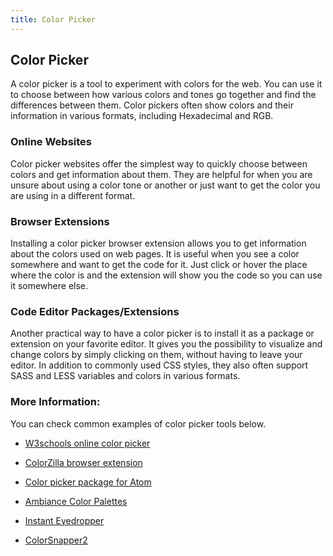 ```yaml
---
title: Color Picker
---
```


## Color Picker

A color picker is a tool to experiment with colors for the web. You can use it to choose between how various colors and tones go together and find the differences between them. Color pickers often show colors and their information in various formats, including Hexadecimal and RGB.

### Online Websites

Color picker websites offer the simplest way to quickly choose between colors and get information about them. They are helpful for when you are unsure about using a color tone or another or just want to get the color you are using in a different format.

### Browser Extensions

Installing a color picker browser extension allows you to get information about the colors used on web pages. It is useful when you see a color somewhere and want to get the code for it. Just click or hover the place where the color is and the extension will show you the code so you can use it somewhere else.

### Code Editor Packages/Extensions

Another practical way to have a color picker is to install it as a package or extension on your favorite editor. It gives you the possibility to visualize and change colors by simply clicking on them, without having to leave your editor. In addition to commonly used CSS styles, they also often support SASS and LESS variables and colors in various formats.

### More Information:

You can check common examples of color picker tools below.

* [W3schools online color picker](https://www.w3schools.com/colors/colors_picker.asp)

* [ColorZilla browser extension](http://www.colorzilla.com/)

* [Color picker package for Atom](https://atom.io/packages/color-picker)

* [Ambiance Color Palettes](http://ambiance.somethingjustlikethis.com/)

* [Instant Eyedropper](http://www.instant-eyedropper.com/)

* [ColorSnapper2](https://colorsnapper.com/)
